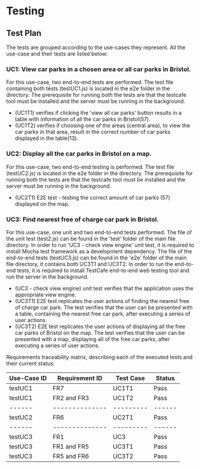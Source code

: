# Testing

## Test Plan


The tests are grouped according to the use-cases they represent. All the use-case and their tests are listed below:

### UC1: View car parks in a chosen area or all car parks in Bristol.
For this use-case, two end-to-end tests are performed. The test file containing both tests (testUC1.js) is located in the e2e folder in the directory. The prerequisite for running both the tests are that the testcafe tool must be installed and the server must be running in the background.
- (UC1T1) verifies if clicking the 'view all car parks' button results in a table with information of all the car parks in Bristol(57). 
- (UC1T2) verifies if choosing one of the areas (central area), to view the car parks in that area, result in the correct number of car parks displayed in the table(13).

### UC2: Display all the car parks in Bristol on a map.
For this use-case, two end-to-end testing is performed. The test file (testUC2.js) is located in the e2e folder in the directory. The prerequisite for running both the tests are that the testcafe tool must be installed and the server must be running in the background.

- (UC2T1) E2E test - testing the correct amount of car parks (57) displayed on the map.

### UC3: Find nearest free of charge car park in Bristol.
For this use-case, one unit and two end-to-end tests performed. The file of the unit test (test2.js) can be found in the 'test' folder of the main file directory. 
In order to run 'UC3 - check view engine' unit test, it is required to install Mocha test framework as a development dependency. The file of the end-to-end tests (testUC3.js) can be found in the 'e2e' folder of the main file directory, it contains both UC3T1 and UC3T2. In order to run the end-to-end tests, it is required to install TestCafe end-to-end web testing tool and run the server in the background.
- (UC3 - check view engine) unit test verifies that the application uses the appropriate view engine. 
- (UC3T1) E2E test replicates the user actions of finding the nearest free of charge car park. The test verifies that the user can be presented with a table, containing the nearest free car park, after executing a series of user actions.  
- (UC3T2) E2E test replicates the user actions of displaying all the free car parks of Bristol on the map. The test verifies that the user can be presented with a map, displaying all of the free car parks, after executing a series of user actions.


Requirements traceability matrix, describing each of the executed tests and their current status:


| Use-Case ID | Requirement ID | Test Case | Status |
|  ------ | -------------- | --------- | ------ |
| testUC1 |     FR7        | UC1T1     | Pass   |
| testUC1 |  FR2 and FR3   | UC1T2     | Pass   |
|  ------ | -------------- | --------- | ------ |
| testUC2 |     FR6        |    UC2T1  |  Pass  |
|  ------ | -------------- | --------- | ------ |
| testUC3 | FR1            | UC3       |  Pass  |
| testUC3 | FR1 and FR5    | UC3T1     |  Pass  |
| testUC3 | FR5 and FR6    | UC3T2     |  Pass  |




